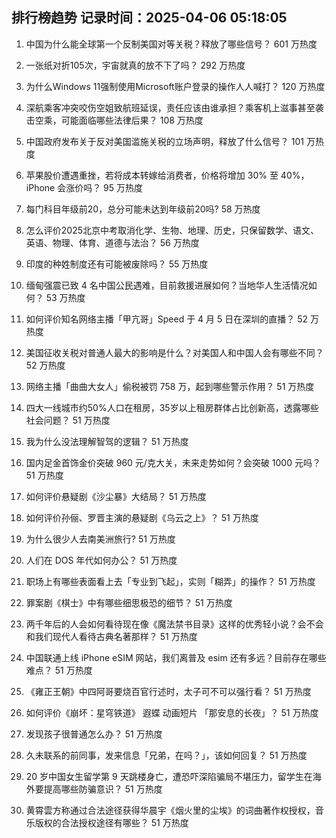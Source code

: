 
## 排行榜趋势 记录时间：2025-04-06 05:18:05
  
  1. 中国为什么能全球第一个反制美国对等关税？释放了哪些信号？ 601 万热度
    
  2. 一张纸对折105次，宇宙就真的放不下了吗？ 292 万热度
    
  3. 为什么Windows 11强制使用Microsoft账户登录的操作人人喊打？ 120 万热度
    
  4. 深航乘客冲突咬伤空姐致航班延误，责任应该由谁承担？乘客机上滋事甚至袭击空乘，可能面临哪些法律后果？ 108 万热度
    
  5. 中国政府发布关于反对美国滥施关税的立场声明，释放了什么信号？ 101 万热度
    
  6. 苹果股价遭遇重挫，若将成本转嫁给消费者，价格将增加 30% 至 40%，iPhone 会涨价吗？ 95 万热度
    
  7. 每门科目年级前20，总分可能未达到年级前20吗? 58 万热度
    
  8. 怎么评价2025北京中考取消化学、生物、地理、历史，只保留数学、语文、英语、物理、体育、道德与法治？ 56 万热度
    
  9. 印度的种姓制度还有可能被废除吗？ 55 万热度
    
  10. 缅甸强震已致 4 名中国公民遇难，目前救援进展如何？当地华人生活情况如何？ 53 万热度
    
  11. 如何评价知名网络主播「甲亢哥」Speed 于 4 月 5 日在深圳的直播？ 52 万热度
    
  12. 美国征收关税对普通人最大的影响是什么？对美国人和中国人会有哪些不同？ 52 万热度
    
  13. 网络主播「曲曲大女人」偷税被罚 758 万，起到哪些警示作用？ 51 万热度
    
  14. 四大一线城市约50%人口在租房，35岁以上租房群体占比创新高，透露哪些社会问题？ 51 万热度
    
  15. 我为什么没法理解智驾的逻辑？ 51 万热度
    
  16. 国内足金首饰金价突破 960 元/克大关，未来走势如何？会突破 1000 元吗？ 51 万热度
    
  17. 如何评价悬疑剧《沙尘暴》大结局？ 51 万热度
    
  18. 如何评价孙俪、罗晋主演的悬疑剧《乌云之上》？ 51 万热度
    
  19. 为什么很少人去南美洲旅行? 51 万热度
    
  20. 人们在 DOS 年代如何办公？ 51 万热度
    
  21. 职场上有哪些表面看上去「专业到飞起」，实则「糊弄」的操作？ 51 万热度
    
  22. 罪案剧《棋士》中有哪些细思极恐的细节？ 51 万热度
    
  23. 两千年后的人会如何看待现在像《魔法禁书目录》这样的优秀轻小说？会不会和我们现代人看待古典名著那样？ 51 万热度
    
  24. 中国联通上线 iPhone eSIM 网站，我们离普及 esim 还有多远？目前存在哪些难点？ 51 万热度
    
  25. 《雍正王朝》中四阿哥要烧百官行述时，太子可不可以强行看？ 51 万热度
    
  26. 如何评价《崩坏：星穹铁道》 遐蝶 动画短片 「那安息的长夜」？ 51 万热度
    
  27. 发现孩子很普通怎么办？ 51 万热度
    
  28. 久未联系的前同事，发来信息「兄弟，在吗？」，该如何回复？ 51 万热度
    
  29. 20 岁中国女生留学第 9 天跳楼身亡，遭恐吓深陷骗局不堪压力，留学生在海外要提高哪些防骗意识？ 51 万热度
    
  30. 黄霄雲方称通过合法途径获得华晨宇《烟火里的尘埃》的词曲著作权授权，音乐版权的合法授权途径有哪些？ 51 万热度
    